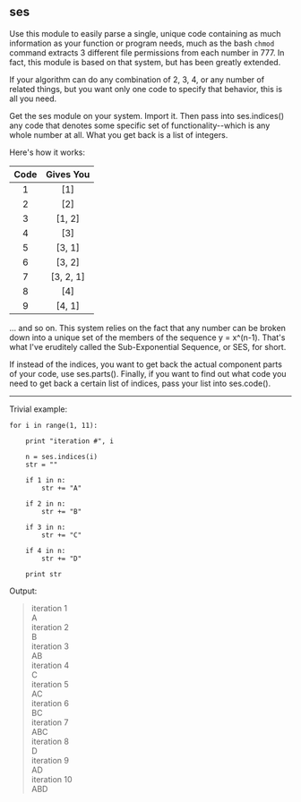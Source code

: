 ses
------

Use this module to easily parse a single, unique 
code containing as much information as your 
function or program needs, much as the bash 
`chmod` command extracts 3 different file
permissions from each number in 777. In fact, this 
module is based on that system, but has been 
greatly extended.  

If your algorithm can do any combination of 2, 3, 4, 
or any number of related things, but you want only 
one code to specify that behavior, this is all 
you need. 

Get the ses module on your system. Import it. 
Then pass into ses.indices() any code that denotes
some specific set of functionality--which is any
whole number at all. What you get back is a list
of integers.

Here's how it works:   

|     Code      |   Gives You      |
|:-------------:|:----------------:|
| 1             |      [1]         |
| 2             |   [2]            |
| 3             |  [1, 2]          |
| 4             |   [3]            |
| 5             |    [3, 1]        |
| 6             |    [3, 2]        |
| 7             |    [3, 2, 1]     |
| 8             |    [4]           |
| 9             |    [4, 1]        |

... and so on. This system relies on the fact that 
any number can be broken down into a unique set of 
the members of the sequence y = x^(n-1). That's what 
I've eruditely called the Sub-Exponential Sequence, 
or SES, for short.

If instead of the indices, you want to get back the
actual component parts of your code, use ses.parts().
Finally, if you want to find out what code you need to 
get back a certain list of indices, pass your list into
ses.code(). 

--------------------------

Trivial example:

    for i in range(1, 11):

        print "iteration #", i

        n = ses.indices(i)
        str = ""

        if 1 in n:
            str += "A"

        if 2 in n:
            str += "B"

        if 3 in n:
            str += "C"

        if 4 in n:
            str += "D"

        print str

Output:

> iteration 1  
> A  
> iteration 2  
> B  
> iteration 3  
> AB  
> iteration 4  
> C  
> iteration 5  
> AC  
> iteration 6  
> BC  
> iteration 7  
> ABC  
> iteration 8  
> D  
> iteration 9  
> AD  
> iteration 10   
> ABD  
